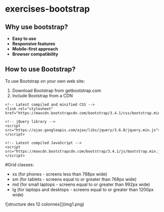# exercises-bootstrap
## Why use bootstrap?
- **Easy to use**
- **Responsive features**
- **Mobile-first approach**
- **Browser compatibility**
## How to use Bootstrap?
To use Bootstrap on your own web site:
1) Download Bootstrap from getbootstrap.com
2) Include Bootstrap from a CDN
 ```  
<!-- Latest compiled and minified CSS -->
<link rel="stylesheet" href="https://maxcdn.bootstrapcdn.com/bootstrap/3.4.1/css/bootstrap.min.css">

<!-- jQuery library -->
<script src="https://ajax.googleapis.com/ajax/libs/jquery/3.6.0/jquery.min.js"></script>

<!-- Latest compiled JavaScript -->
<script src="https://maxcdn.bootstrapcdn.com/bootstrap/3.4.1/js/bootstrap.min.js"></script>
```
#Grid classes:
- xs (for phones - screens less than 768px wide)
- sm (for tablets - screens equal to or greater than 768px wide)
- md (for small laptops - screens equal to or greater than 992px wide)
- lg (for laptops and desktops - screens equal to or greater than 1200px wide)

![structure des 12 colonnes]](img1.png)

